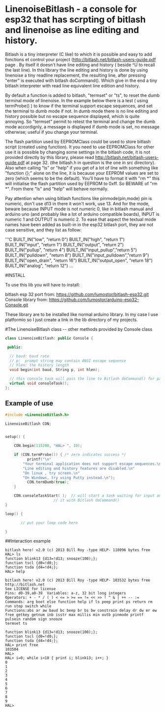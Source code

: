 <!--
//
// Copyright 2017 Luc Chouinard
//
// Licensed under the Apache License, Version 2.0 (the "License");
// you may not use this file except in compliance with the License.
// You may obtain a copy of the License at
//
//     http://www.apache.org/licenses/LICENSE-2.0
//
// Unless required by applicable law or agreed to in writing, software
// distributed under the License is distributed on an "AS IS" BASIS,
// WITHOUT WARRANTIES OR CONDITIONS OF ANY KIND, either express or implied.
// See the License for the specific language governing permissions and
// limitations under the License.
//
-->

# LinenoiseBitlash - a console for esp32 that has scrpting of bitlash and linenoise as line editing and history.

Bitlash is a tiny interpreter (C like) to which it is possible and easy to add fonctions et control your project (http://bitlash.net/bitlash-users-guide.pdf page . By itself it doesn't have line editing and history ( beside ^U to recall the last line). In this library the line editing and history is done by using linenoise a tiny readline replacement, the resulting line, after pressing "enter" is executed with bitlash doCommand(). Which give in the end a tiny bitlash interpreter with read line equivalent line edition and history.

By default a function is added to bitlash, "termset" or "ts", to reset the dumb terminal mode of linenoise. In the example below there is a test ( using termProbe() ) to know if the terminal support escape sequences, and set the terminal to dumb mode if not. In dumb mode there is no line editing and history possible but no escape sequence displayed, which is quite annoying. So "termset" permit to retest the terminal and change the dumb mode accordignly, a message is displayed if dumb mode is set, no message otherwise; useful if you change your terminal.

The flash partition used by EEPROMClass could be used to store bitlash script (created using function). It you need to use EEPROMClass for other use it is possible by changing some settings in the bitlash code, it is not provided directly by this library, please read  http://bitlash.net/bitlash-users-guide.pdf at page 32. (the bitlash.h in question is the one in src directory). Also when calling "ls" or "help" if you get of a lot of line with something like "function {};" alone on the line, it is because your EEPROM values are set to zero (which seems to be the default). You'll have to format it with "rm *" this will initialise the flash partition used by EEPROM to 0xff. So BEWARE of "rm *". From there "ls" and "help" will behave normally.

Pay attention when using bitlash functions like pinmode(pin,mode) pin is numeric, don't use d13 in there it won't work, use 13. And for the mode, beware because INPUT mode is not numeric 0, like in bitlash manual and arduino uno (and probably like a lot of arduino compatible boards), INPUT is numeric 1 and OUTPUT is numeric 2. To ease that aspect the textual mode names have been added as built-in in the esp32 bitlash port, they are not case sensitive, and they list as follow:

'''C
	BUILT_IN("low",		"return 0")
	BUILT_IN("high",	"return 1")
	BUILT_IN("input",	"return 1")
	BUILT_IN("output",	"return 2")
	BUILT_IN("pullup",      "return 4")
	BUILT_IN("input_pullup","return 5")
	BUILT_IN("pulldown",    "return 8")
	BUILT_IN("input_pulldown","return 9")
	BUILT_IN("open_drain",  "return 16")
	BUILT_IN("output_open", "return 18")
	BUILT_IN("analog",      "return 12")
...

#INSTALL

To use this lib you will have to install:

bitlash esp 32 port from: https://github.com/lumostor/bitlash-esp32.git
Console library from:     https://github.com/lumostor/arduino-esp32-Console.git

These library are to be installed like normal arduino library. In my case I use platformio so I just create a link in the lib directory of my projects.

#The LinenoiseBitlash class  -- other methods provided by Console class

```C++
class LinenoiseBitlash: public Console {

 public:

  // baud: baud rate
  // p:  prompt string may contain ANSI escape sequence
  // hlen: the history length
  void begin(int baud, String p, int hlen);

  // this console task will pass the line to Bitlash doCommand() for parsing.
  virtual void consoleTask();
};
```


## Example of use

```C++
#include <LinenoiseBitlash.h>

LinenoiseBitlash CON;


setup() {

	CON.begin(115200, "HAL> ", 10);

	if (CON.termProbe()) { /* zero indicates success */
          printf("\n"
	    "Your terminal application does not support escape sequences.\n"
	    "Line editing and history features are disabled.\n"
	    "On linux , try screen.\n"
	    "On Windows, try using Putty instead.\n");
          CON.termDumb(true);
  	}

	CON.consoleTaskStart( );  // will start a task waiting for input and execute
			          // it with Bitlash doCommand()
}

loop() {

       // put your loop code here

}


```

##Interaction example 

```
bitlash here! v2.0 (c) 2013 Bill Roy -type HELP- 118096 bytes free
HAL> ls
function blink13 {d13=!d13; snooze(100);};
function tscl {d0=!d0;};
function tsda {d4=!d4;};
HAL> help

bitlash here! v2.0 (c) 2013 Bill Roy -type HELP- 103532 bytes free
http://bitlash.net
See LICENSE for license
Pins: d0-39,a0-39  Variables: a-z, 32 bit long integers
Operators: + - * / ( ) < <= > >= == != << >> ! ^ & | ++ -- :=
Commands: arg boot else function help if ls peep print ps return rm run stop switch while
Functions:abs ar aw baud bc beep br bs bw constrain delay dr dw er ew free getkey getnum inb isstr max millis min outb pinmode printf pulsein random sign snooze
termset ts

function blink13 {d13=!d13; snooze(100);};
function tscl {d0=!d0;};
function tsda {d4=!d4;};
HAL> print free
103504
HAL>
HAL> i=0; while i<10 { print i; blink13; i++; }
0
1
2
3
4
5
6
7
8
9
HAL>

```
